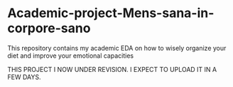 # Academic-project-Mens-sana-in-corpore-sano
This repository contains my academic EDA on how to wisely organize your diet and improve your emotional capacities

THIS PROJECT I NOW UNDER REVISION. I EXPECT TO UPLOAD IT IN A FEW DAYS.
